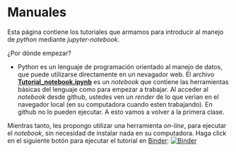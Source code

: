 # Manuales

Esta página contiene los tutoriales que armamos para introducir al manejo de *python*
mediante *jupyter-notebook*.

¿Por dónde empezar?
* Python es un lenguaje de programación orientado al manejo de datos, que puede utilizarse 
directamente en un nevagador web. El archivo [**Tutorial_notebook.ipynb**](https://github.com/JPCalderon/Astronomia-Estelar/blob/master/doc/Tutorial_notebook.ipynb) es un _notebook_
que contiene las herramientas básicas del lenguaje como para empezar a trabajar.
Al acceder al _notebook_ desde github, ustedes ven un _render_ de lo que verian en el navegador
local (en su computadora cuando esten trabajando). En github no lo pueden ejecutar. A esto
vamos a volver a la primera clase.


Mientras tanto, les propongo utilizar una herramienta _on-line_, para ejecutar el _notebook_,
sin necesidad de instalar nada en su computadora. Haga click en el siguiente botón para ejecutar
el tutorial en [Binder](https://mybinder.org/): 
[![Binder](https://mybinder.org/badge_logo.svg)](https://mybinder.org/v2/gh/JPCalderon/Astronomia-Estelar/master?urlpath=https%3A%2F%2Fgithub.com%2FJPCalderon%2FAstronomia-Estelar%2Fblob%2Fmaster%2Fdoc%2FTutorial_notebook.ipynb)
